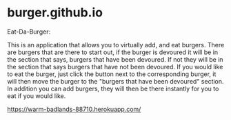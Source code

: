 # burger.github.io

Eat-Da-Burger:

This is an application that allows you to virtually add, and eat burgers.  There are burgers that are there to start out, if the burger is devoured it will be in the section that says, burgers that have been devoured.  If not they will be in the section that says burgers that have not been devoured.  If you would like to eat the burger, just click the button next to the corresponding burger, it will then move the burger to the "burgers that have been devoured" section.  In addition you can add burgers, they will then be there instantly for you to eat if you would like.


https://warm-badlands-88710.herokuapp.com/
